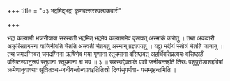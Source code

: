 +++
title = "०३ भद्रमिद्भद्रा कृणवत्सरस्वत्यकवारी"

+++

भद्रा कल्याणी भजनीयावा सरस्वती भद्रमित् भद्रमेव कल्याणमेव कृणवत् अस्माकं करोतु । तथा अकवारी अकुत्सितगमना वाजिनीवति चेतति अन्नवती चेतयतु अस्मान् प्रज्ञापयतु । यद्वा मदीयं स्तोत्रं चेतति जानातु । तथ जमदग्निवत् जमदग्निना ऋषिणेव मया गृणाना स्तूयमाना वसिष्ठवत् अर्हार्थेवतिप्रत्ययः वसिष्ठार्हं वसिष्ठस्यानुरूपं स्तुवाना स्तूयमाना च भव ॥ ३ ॥ सरस्वद्देवताके पशौ जनीयन्तइति तिस्रः पशुपुरोडाशहविषां क्रमेणानुवाक्याः सूत्रितञ्च-जनीयन्तोन्वग्रवइतितिस्रो दिव्यंसुपर्णंवा- यसम्बृहन्तमिति ।